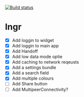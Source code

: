 [![Build status](https://build.appcenter.ms/v0.1/apps/18ba3367-644b-4eec-bfbd-4dfc9182f060/branches/main/badge)](https://appcenter.ms)
# lngr
- [x] Add loggin to widget
- [x] Add loggin to main app
- [x] Add Handoff
- [x] Add low data mode optie
- [x] Add caching to network reqeusts
- [x] Add a settings bundle
- [x] Add a search field
- [x] Add multiple colours
- [ ] Add Share button
- [ ] Add MultipeerConnectivity?
